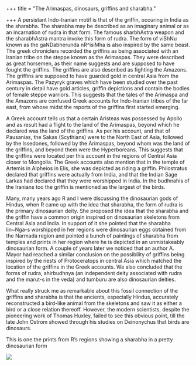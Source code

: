 +++
title = "The Arimaspas, dinosaurs, griffins and sharabha."

+++
A persistant Indo-Iranian motif is that of the griffin, occuring in
India as the sharabha. The sharabha may be described as an imaginary
animal or as an incarnation of rudra in that form. The famous
sharbhAstra weapon and the sharabhAstra mantra invoke this form of
rudra. The form of viShNu known as the gaNDabherunda nR^isiMha is also
inspired by the same beast. The greek chroniclers recorded the griffins
as being associated with an Iranian tribe on the steppe known as the
Arimaspas. They were described as great horsemen, as their name suggests
and are supposed to have fought the griffins. The griffins are also
described as fighting the Amazons. The griffins are supposed to have
guarded gold in central Asia from the Arimaspas. The Pazyryk graves
which have been studied over the past century in detail have gold
articles, griffin depictions and contain the bodies of female steppe
warriors. This suggests that the tales of the Arimaspa and the Amazons
are confused Greek accounts for Indo-Iranian tribes of the far east,
from whose midst the reports of the griffins first started emerging.

A Greek account tells us that a certain Aristeas was possessed by Apollo
and as result had a flight to the land of the Arimaspas, beyond which he
declared was the land of the griffins. As per his account, and that of
Pausanias, the Sakas (Scythians) were to the North East of Asia,
followed by the Issedones, followed by the Arimaspas, beyond whom was
the land of the griffins, and beyond them were the Hyperboreans. This
suggests that the griffins were located per this account in the regions
of Central Asia closer to Mongolia. The Greek accounts also mention that
in the temple of Artemis in Alpheios in Elis, she was depicted as riding
a griffin. Philostratus declared that griffins were actually from India,
and that the Indian Sage Larkas had declared that they were worshipped
in India. In the budhnahis of the Iranians too the griffin is mentioned
as the largest of the birds.

Many, many years ago R and I were discussing the dinosaurian gods of
Hindus, when R came up with the idea that sharabha, the form of rudra is
the primary dinosaurian deity. She proposed the idea that the sharabha
and the griffin have a common origin inspired on dinosaurian skeletons
from Central Asia and India. In support of it she pointed that the
sharabha lin\~Nga-s worshipped in her regions were dinosaurian eggs
obtained from the Narmada region and pointed a bunch of paintings of
sharabha from temples and prints in her region where he is depicted in
an unmistakeably dinosaurian form. A couple of years later we noticed
that an author A. Mayor had reached a similar conclusion on the
possibility of griffins being inspired by the nests of Protoceratops in
central Asia which matched the location of the griffins in the Greek
accounts. We also concluded that the forms of rudra, ahirbudhnya (an
independent deity associated with rudra and the marut-s in the veda) and
tumburu are also dinosaurian deities.

What really struck me as remarkable about this fossil connection of the
griffins and sharabha is that the ancients, especially Hindus,
accurately reconstructed a bird-like animal from the skeletons and saw
it as either a bird or a close relation thereoff. However, the modern
scientists, despite the pioneering work of Thomas Huxley, failed to see
this obvious point, till the late John Ostrom showed through his studies
on Deinonychus that birds are dinosaurs.

This is one the prints from R’s regions showing a sharabha in a pretty
dinosaurian form

[![](https://i1.wp.com/photos1.blogger.com/blogger/2010/410/320/sharabha.jpg)](http://photos1.blogger.com/blogger/2010/410/1600/sharabha.jpg)

